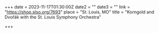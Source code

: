 +++
date = 2023-11-17T01:30:00Z
date2 = ""
date3 = ""
link = "https://shop.slso.org/7693"
place = "St. Louis, MO"
title = "Korngold and Dvořák with the St. Louis Symphony Orchestra"

+++
